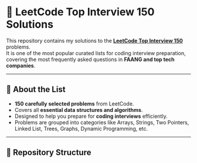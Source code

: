 # 🚀 LeetCode Top Interview 150 Solutions  

This repository contains my solutions to the **[LeetCode Top Interview 150](https://leetcode.com/studyplan/top-interview-150/)** problems.  
It is one of the most popular curated lists for coding interview preparation, covering the most frequently asked questions in **FAANG and top tech companies**.  

---

## 📌 About the List  
- **150 carefully selected problems** from LeetCode.  
- Covers all **essential data structures and algorithms**.  
- Designed to help you prepare for **coding interviews** efficiently.  
- Problems are grouped into categories like Arrays, Strings, Two Pointers, Linked List, Trees, Graphs, Dynamic Programming, etc.  

---

## 📂 Repository Structure  
